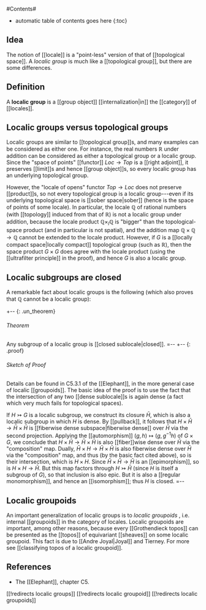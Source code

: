 #Contents#
* automatic table of contents goes here
{:toc}


## Idea ##

The notion of [[locale]] is a "point-less" version of that of [[topological space]]. A _localic group_ is much like a [[topological group]], but there are some differences.

## Definition ##


A **localic group** is a [[group object]] [[internalization|in]] the [[category]] of [[locales]].

## Localic groups versus topological groups

Localic groups are similar to [[topological group]]s, and many examples can be considered as either one.  For instance, the real numbers $\mathbb{R}$ under addition can be considered as either a topological group or a localic group.  Since the "space of points" [[functor]] $Loc \to Top$ is a [[right adjoint]], it preserves [[limit]]s and hence [[group object]]s, so every localic group has an underlying topological group.

However, the "locale of opens" functor $Top\to Loc$ does not preserve [[product]]s, so not every topological group is a localic group---even if its underlying topological space is [[sober space|sober]] (hence is the space of points of some locale).  In particular, the locale $\mathbb{Q}$ of rational numbers (with [[topology]] induced from that of $\mathbb{R}$) is not a localic group under addition, because the locale product $\mathbb{Q}\times_l \mathbb{Q}$ is "bigger" than the topological-space product (and in particular is not spatial), and the addition map $\mathbb{Q}\times \mathbb{Q}\to \mathbb{Q}$ cannot be extended to the locale product.  However, if $G$ is a [[locally compact space|locally compact]] topological group (such as $\mathbb{R}$), then the space product $G\times G$ does agree with the locale product (using the [[ultrafilter principle]] in the proof), and hence $G$ is also a localic group.

## Localic subgroups are closed

A remarkable fact about localic groups is the following (which also proves that $\mathbb{Q}$ cannot be a localic group):

+-- {: .un_theorem}
###### Theorem
Any subgroup of a localic group is [[closed sublocale|closed]].
=--
+-- {: .proof}
###### Sketch of Proof
Details can be found in C5.3.1 of the [[Elephant]], in the more general case of localic [[groupoids]].  The basic idea of the proof is to use the fact that the intersection of any two [[dense sublocale]]s is again dense (a fact which very much fails for topological spaces).

If $H\rightarrowtail G$ is a localic subgroup, we construct its closure $\bar{H}$, which is also a localic subgroup in which $H$ is dense.  By [[pullback]], it follows that $H\times \bar{H} \to \bar{H} \times \bar{H}$ is [[fiberwise dense subspace|fiberwise dense]] over $\bar{H}$ via the second projection.  Applying the [[automorphism]] $(g,h) \mapsto (g,g^{-1}h)$ of $G\times G$, we conclude that $H\times \bar{H} \to \bar{H} \times \bar{H}$ is also [[fiber]]wise dense over $\bar{H}$ via the "composition" map.  Dually, $\bar{H}\times H \to \bar{H} \times \bar{H}$ is also fiberwise dense over $\bar{H}$ via the "composition" map, and thus (by the basic fact cited above), so is their intersection, which is $H\times H$.  Since $\bar{H}\times \bar{H}\to \bar{H}$ is an [[epimorphism]], so is $H\times H\to\bar{H}$.  But this map factors through $H\rightarrowtail \bar{H}$ (since $H$ is itself a subgroup of $G$), so that inclusion is also epic.  But it is also a [[regular monomorphism]], and hence an [[isomorphism]]; thus $H$ is closed.
=--

## Localic groupoids

An important generalization of localic groups is to _localic groupoids_ , i.e. internal [[groupoids]] in the category of locales.  Localic groupoids are important, among other reasons, because every [[Grothendieck topos]] can be presented as the [[topos]] of equivariant [[sheaves]] on some localic groupoid.  This fact is due to [[Andre Joyal|Joyal]] and Tierney. For more see [[classifying topos of a localic groupoid]].

## References

* The [[Elephant]], chapter C5.


[[!redirects localic groups]]
[[!redirects localic groupoid]]
[[!redirects localic groupoids]]
